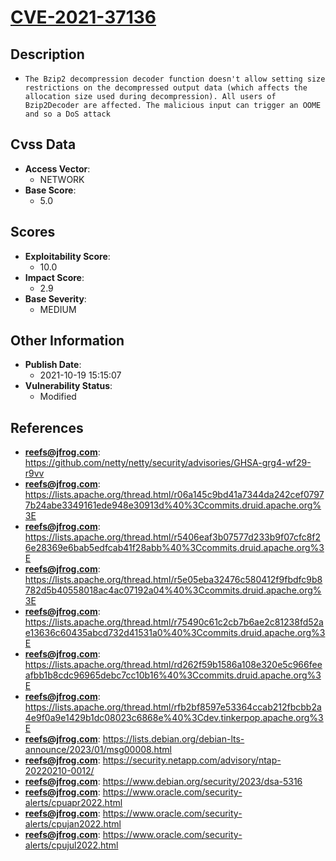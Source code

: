 
# [CVE-2021-37136](https://github.com/netty/netty/security/advisories/GHSA-grg4-wf29-r9vv)

## Description

- `The Bzip2 decompression decoder function doesn't allow setting size restrictions on the decompressed output data (which affects the allocation size used during decompression). All users of Bzip2Decoder are affected. The malicious input can trigger an OOME and so a DoS attack`

## Cvss Data

- **Access Vector**:
  - NETWORK
- **Base Score**:
  - 5.0

## Scores

- **Exploitability Score**:
  - 10.0
- **Impact Score**:
  - 2.9
- **Base Severity**:
  - MEDIUM

## Other Information

- **Publish Date**:
  - 2021-10-19 15:15:07
- **Vulnerability Status**:
  - Modified

## References

- **reefs@jfrog.com**: https://github.com/netty/netty/security/advisories/GHSA-grg4-wf29-r9vv
- **reefs@jfrog.com**: https://lists.apache.org/thread.html/r06a145c9bd41a7344da242cef07977b24abe3349161ede948e30913d%40%3Ccommits.druid.apache.org%3E
- **reefs@jfrog.com**: https://lists.apache.org/thread.html/r5406eaf3b07577d233b9f07cfc8f26e28369e6bab5edfcab41f28abb%40%3Ccommits.druid.apache.org%3E
- **reefs@jfrog.com**: https://lists.apache.org/thread.html/r5e05eba32476c580412f9fbdfc9b8782d5b40558018ac4ac07192a04%40%3Ccommits.druid.apache.org%3E
- **reefs@jfrog.com**: https://lists.apache.org/thread.html/r75490c61c2cb7b6ae2c81238fd52ae13636c60435abcd732d41531a0%40%3Ccommits.druid.apache.org%3E
- **reefs@jfrog.com**: https://lists.apache.org/thread.html/rd262f59b1586a108e320e5c966feeafbb1b8cdc96965debc7cc10b16%40%3Ccommits.druid.apache.org%3E
- **reefs@jfrog.com**: https://lists.apache.org/thread.html/rfb2bf8597e53364ccab212fbcbb2a4e9f0a9e1429b1dc08023c6868e%40%3Cdev.tinkerpop.apache.org%3E
- **reefs@jfrog.com**: https://lists.debian.org/debian-lts-announce/2023/01/msg00008.html
- **reefs@jfrog.com**: https://security.netapp.com/advisory/ntap-20220210-0012/
- **reefs@jfrog.com**: https://www.debian.org/security/2023/dsa-5316
- **reefs@jfrog.com**: https://www.oracle.com/security-alerts/cpuapr2022.html
- **reefs@jfrog.com**: https://www.oracle.com/security-alerts/cpujan2022.html
- **reefs@jfrog.com**: https://www.oracle.com/security-alerts/cpujul2022.html
